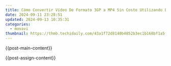 ```yaml
---
title: Cómo Convertir Vídeo De Formato 3GP a MP4 Sin Coste Utilizando El Servicio en Línea De Movavi
date: 2024-09-11 23:28:51
updated: 2024-09-13 10:35:31
categories:
  - movavi
thumbnail: https://thmb.techidaily.com/43a1f72d8140b4852b3ec1b168bf1a5fdf9e93b16a9fa8da6c72d7e20d694e32.jpg
---
```


{{post-main-content}}

<ins class="adsbygoogle"
     style="display:block"
     data-ad-format="autorelaxed"
     data-ad-client="ca-pub-7571918770474297"
     data-ad-slot="1223367746"></ins>

{{post-assign-content}}

<ins class="adsbygoogle"
     style="display:block"
     data-ad-client="ca-pub-7571918770474297"
     data-ad-slot="8358498916"
     data-ad-format="auto"
     data-full-width-responsive="true"></ins>
